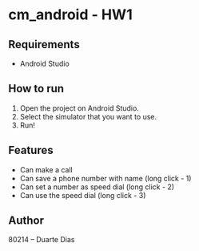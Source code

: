 # cm_android - HW1

## Requirements

- Android Studio

## How to run

1. Open the project on Android Studio.
2. Select the simulator that you want to use.
3. Run!

## Features

- Can make a call
- Can save a phone number with name (long click - 1)
- Can set a number as speed dial (long click - 2)
- Can use the speed dial (long click - 3)

## Author
80214 – Duarte Dias